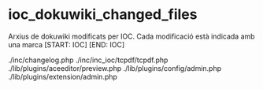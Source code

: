 # ioc_dokuwiki_changed_files
Arxius de dokuwiki modificats per IOC.
Cada modificació està indicada amb una marca [START: IOC] [END: IOC]

./inc/changelog.php
./inc/inc_ioc/tcpdf/tcpdf.php
./lib/plugins/aceeditor/preview.php
./lib/plugins/config/admin.php
./lib/plugins/extension/admin.php

